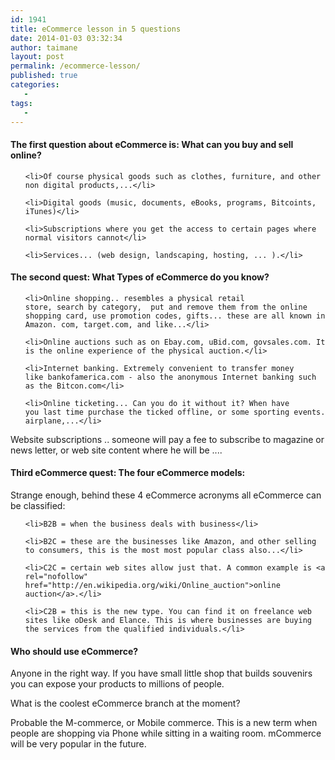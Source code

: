 ```yaml
---
id: 1941
title: eCommerce lesson in 5 questions
date: 2014-01-03 03:32:34
author: taimane
layout: post
permalink: /ecommerce-lesson/
published: true
categories:
   -
tags:
   -
---
```

<h4>The first question about eCommerce is: What can you buy and sell online?</h4>

<ol>

	<li>Of course physical goods such as clothes, furniture, and other non digital products,...</li>

	<li>Digital goods (music, documents, eBooks, programs, Bitcoints, iTunes)</li>

	<li>Subscriptions where you get the access to certain pages where normal visitors cannot</li>

	<li>Services... (web design, landscaping, hosting, ... ).</li>

</ol>

<h4 dir="ltr">The second quest: What Types of eCommerce do you know?</h4>

<ol>

	<li>Online shopping.. resembles a physical retail store, search by category,  put and remove them from the online shopping card, use promotion codes, gifts... these are all known in Amazon. com, target.com, and like...</li>

	<li>Online auctions such as on Ebay.com, uBid.com, govsales.com. It is the online experience of the physical auction.</li>

	<li>Internet banking. Extremely convenient to transfer money like bankofamerica.com - also the anonymous Internet banking such as the Bitcon.com</li>

	<li>Online ticketing... Can you do it without it? When have you last time purchase the ticked offline, or some sporting events. airplane,...</li>

</ol>

<p dir="ltr">Website subscriptions .. someone will pay a fee to subscribe to magazine or news letter, or web site content where he will be ....</p>



<h4 dir="ltr">Third eCommerce quest: The four eCommerce models:</h4>

<p dir="ltr">Strange enough, behind these 4 eCommerce acronyms all eCommerce can be classified:</p>



<ol>

	<li>B2B = when the business deals with business</li>

	<li>B2C = these are the businesses like Amazon, and other selling to consumers, this is the most most popular class also...</li>

	<li>C2C = certain web sites allow just that. A common example is <a rel="nofollow" href="http://en.wikipedia.org/wiki/Online_auction">online auction</a>.</li>

	<li>C2B = this is the new type. You can find it on freelance web sites like oDesk and Elance. This is where businesses are buying the services from the qualified individuals.</li>

</ol>

<h4>Who should use eCommerce?</h4>

Anyone in the right way. If you have small little shop that builds souvenirs you can expose your products to millions of people.

<p dir="ltr">What is the coolest eCommerce branch at the moment?</p>

<p dir="ltr">Probable the M-commerce, or Mobile commerce. This is a new term when people are shopping via Phone while sitting in a waiting room. mCommerce will be very popular in the future.</p>


